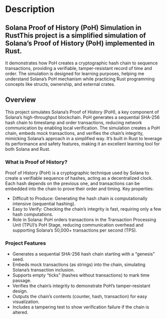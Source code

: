 # Description

## Solana Proof of History (PoH) Simulation in RustThis project is a simplified simulation of Solana’s Proof of History (PoH) implemented in Rust.
 It demonstrates how PoH creates a cryptographic hash chain to sequence transactions, providing a verifiable, tamper-resistant record of time and order. The simulation is designed for learning purposes, helping me understand Solana’s PoH mechanism while practicing Rust programming concepts like structs, ownership, and external crates.


## Overview
 This project simulates Solana’s Proof of History (PoH), a key component of Solana’s high-throughput blockchain. PoH generates a sequential SHA-256 hash chain to timestamp and order transactions, reducing network communication by enabling local verification. The simulation creates a PoH chain, embeds mock transactions, and verifies the chain’s integrity, mimicking Solana’s approach in a simplified way. It’s built in Rust to leverage its performance and safety features, making it an excellent learning tool for both Solana and Rust.


### What is Proof of History?
Proof of History (PoH) is a cryptographic technique used by Solana to create a verifiable sequence of hashes, acting as a decentralized clock. Each hash depends on the previous one, and transactions can be embedded into the chain to prove their order and timing. Key properties:
- Difficult to Produce: Generating the hash chain is computationally intensive (sequential hashing).
- Easy to Verify: Checking the chain’s integrity is fast, requiring only a few hash computations.
- Role in Solana: PoH orders transactions in the Transaction Processing Unit (TPU)’s PoH Stage, reducing communication overhead  and supporting Solana’s 50,000+ transactions per second (TPS).

### Project Features
- Generates a sequential SHA-256 hash chain starting with a “genesis” seed.
- Embeds mock transactions (as strings) into the chain, simulating Solana’s transaction inclusion.
- Supports empty “ticks” (hashes without transactions) to mark time passage.
- Verifies the chain’s integrity to demonstrate PoH’s tamper-resistant design.
- Outputs the chain’s contents (counter, hash, transaction) for easy visualization.
- Includes a tampering test to show verification failure if the chain is altered.


